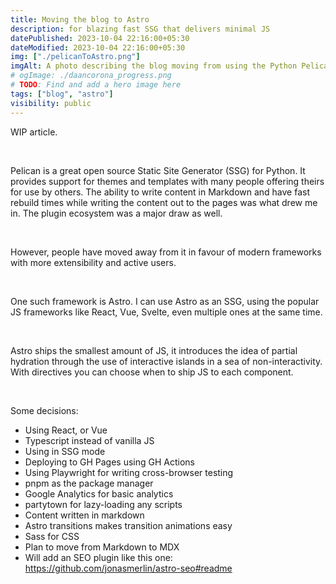 ```yaml
---
title: Moving the blog to Astro
description: for blazing fast SSG that delivers minimal JS
datePublished: 2023-10-04 22:16:00+05:30
dateModified: 2023-10-04 22:16:00+05:30
img: ["./pelicanToAstro.png"]
imgAlt: A photo describing the blog moving from using the Python Pelican library to using Astro, the JS metaframework.
# ogImage: ./daancorona_progress.png
# TODO: Find and add a hero image here
tags: ["blog", "astro"] 
visibility: public
---
```


WIP article.
<!-- TODO: WIP article. -->

<br>

Pelican is a great open source Static Site Generator (SSG) for Python. It provides support for themes and templates with many people offering theirs for use by others. The ability to write content in Markdown and have fast rebuild times while writing the content out to the pages was what drew me in. The plugin ecosystem was a major draw as well. 

<br>

However, people have moved away from it in favour of modern frameworks with more extensibility and active users.

<br>

One such framework is Astro. I can use Astro as an SSG, using the popular JS frameworks like React, Vue, Svelte, even multiple ones at the same time. 

<br>

Astro ships the smallest amount of JS, it introduces the idea of partial hydration through the use of interactive islands in a sea of non-interactivity. With directives you can choose when to ship JS to each component.

<br>

Some decisions:
- Using React, or Vue
- Typescript instead of vanilla JS
- Using in SSG mode
- Deploying to GH Pages using GH Actions
- Using Playwright for writing cross-browser testing
- pnpm as the package manager
- Google Analytics for basic analytics
- partytown for lazy-loading any scripts
- Content written in markdown 
- Astro transitions makes transition animations easy
- Sass for CSS
- Plan to move from Markdown to MDX
- Will add an SEO plugin like this one: https://github.com/jonasmerlin/astro-seo#readme